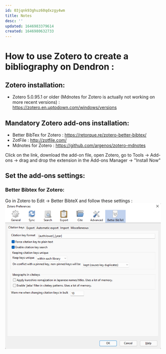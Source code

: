 ```yaml
---
id: 03jqnk93ghuz60qdxzgy4wm
title: Notes
desc: ''
updated: 1646983379614
created: 1646980632733
---
```

# How to use Zotero to create a bibliography on Dendron :

## Zotero installation:
- Zotero 5.0.95.1 or older (Mdnotes for Zotero is actually not working on more recent versions) : https://zotero.en.uptodown.com/windows/versions

## Mandatory Zotero add-ons installation:
- Better BibTex for Zotero : https://retorque.re/zotero-better-bibtex/
- ZotFile : http://zotfile.com/
- Mdnotes for Zotero : https://github.com/argenos/zotero-mdnotes

Click on the link, download the add-on file, open Zotero, go to Tools -> Add-ons -> drag and drop the extension in the Add-ons Manager -> "Install Now"

## Set the add-ons settings:

### Better Bibtex for Zotero:
Go in Zotero to Edit -> Better BibteX and follow these settings :
![Better BibteX settings](assets/images/Bibtex_settings.png)

